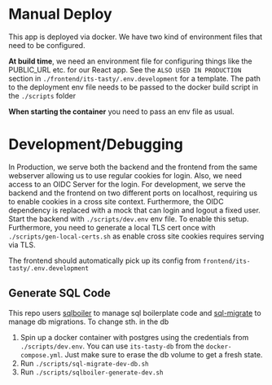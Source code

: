 # Manual Deploy
This app is deployed via docker. We have two kind of environment files that need to be configured. 

**At build time**, we need an environment file for configuring things like the PUBLIC_URL etc. for our React app.
See the `ALSO USED IN PRODUCTION` section in `./frontend/its-tasty/.env.development` for a template. The path to the 
deployment env file needs to be passed to the docker build script in the `./scripts` folder

**When starting the container** you need to pass an env file as usual.


# Development/Debugging
In Production, we serve both the backend and the frontend from the same webserver allowing us to use regular cookies
for login. Also, we need access to an OIDC Server for the login.
For development, we serve the backend and the frontend on two different ports on localhost, requiring us to enable
cookies in a cross site context. Furthermore, the OIDC dependency is replaced with a mock that can login and logout a fixed
user.
Start the backend with `./scripts/dev.env` env file. To enable this setup.
Furthermore, you need to generate a local TLS cert once with `./scripts/gen-local-certs.sh`  as enable cross site
cookies requires serving via TLS.

The frontend should automatically pick up its config from `frontend/its-tasty/.env.development`

## Generate SQL Code
This repo users [sqlboiler](https://github.com/volatiletech/sqlboiler) to manage sql boilerplate code and
[sql-migrate](https://github.com/rubenv/sql-migrate) to manage db migrations.
To change sth. in the db
1) Spin up a docker container with postgres using the credentials from `./scripts/dev.env`. You can use `its-tasty-db`
from the `docker-compose.yml`. Just make sure to erase the db volume to get a fresh state.
2) Run `./scripts/sql-migrate-dev-db.sh`
3) Run `./scripts/sqlboiler-generate-dev.sh`